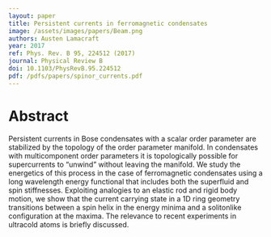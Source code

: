 ```yaml
---
layout: paper
title: Persistent currents in ferromagnetic condensates
image: /assets/images/papers/Beam.png
authors: Austen Lamacraft
year: 2017
ref: Phys. Rev. B 95, 224512 (2017)
journal: Physical Review B
doi: 10.1103/PhysRevB.95.224512
pdf: /pdfs/papers/spinor_currents.pdf
---
```


# Abstract

Persistent currents in Bose condensates with a scalar order parameter are stabilized by the topology of the order parameter manifold. In condensates with multicomponent order parameters it is topologically possible for supercurrents to “unwind” without leaving the manifold. We study the energetics of this process in the case of ferromagnetic condensates using a long wavelength energy functional that includes both the superfluid and spin stiffnesses. Exploiting analogies to an elastic rod and rigid body motion, we show that the current carrying state in a 1D ring geometry transitions between a spin helix in the energy minima and a solitonlike configuration at the maxima. The relevance to recent experiments in ultracold atoms is briefly discussed.
